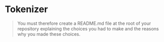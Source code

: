 # Tokenizer

> You must therefore create a README.md file at the root of your repository explaining the choices you had to make and the reasons why you made these choices.

